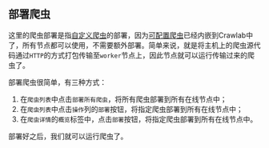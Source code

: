 ## 部署爬虫

这里的爬虫部署是指[自定义爬虫](/Usage/Spider/CustomizedSpider)的部署，因为[可配置爬虫](/Usage/Spider/ConfigurableSpider)已经内嵌到Crawlab中了，所有节点都可以使用，不需要额外部署。简单来说，就是将主机上的爬虫源代码通过`HTTP`的方式打包传输至`worker`节点上，因此节点就可以运行传输过来的爬虫了。

部署爬虫很简单，有三种方式：
1. 在`爬虫列表`中点击`部署所有爬虫`，将所有爬虫部署到所有在线节点中；
2. 在`爬虫列表`中点击`操作`列的`部署`按钮，将指定爬虫部署到所有在线节点中；
3. 在`爬虫详情`的`概览`标签中，点击`部署`按钮，将指定爬虫部署到所有在线节点中。

部署好之后，我们就可以运行爬虫了。

